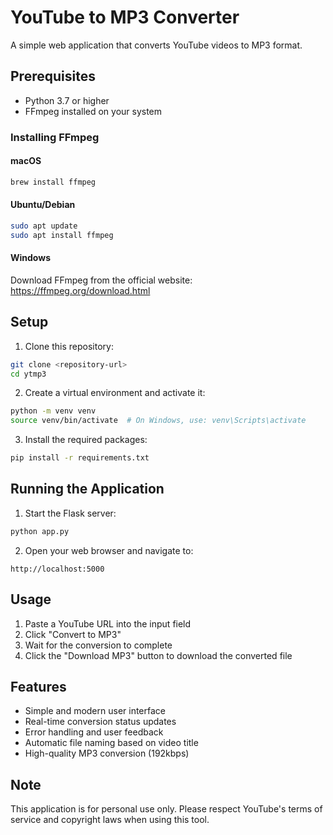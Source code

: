 # YouTube to MP3 Converter

A simple web application that converts YouTube videos to MP3 format.

## Prerequisites

- Python 3.7 or higher
- FFmpeg installed on your system

### Installing FFmpeg

#### macOS
```bash
brew install ffmpeg
```

#### Ubuntu/Debian
```bash
sudo apt update
sudo apt install ffmpeg
```

#### Windows
Download FFmpeg from the official website: https://ffmpeg.org/download.html

## Setup

1. Clone this repository:
```bash
git clone <repository-url>
cd ytmp3
```

2. Create a virtual environment and activate it:
```bash
python -m venv venv
source venv/bin/activate  # On Windows, use: venv\Scripts\activate
```

3. Install the required packages:
```bash
pip install -r requirements.txt
```

## Running the Application

1. Start the Flask server:
```bash
python app.py
```

2. Open your web browser and navigate to:
```
http://localhost:5000
```

## Usage

1. Paste a YouTube URL into the input field
2. Click "Convert to MP3"
3. Wait for the conversion to complete
4. Click the "Download MP3" button to download the converted file

## Features

- Simple and modern user interface
- Real-time conversion status updates
- Error handling and user feedback
- Automatic file naming based on video title
- High-quality MP3 conversion (192kbps)

## Note

This application is for personal use only. Please respect YouTube's terms of service and copyright laws when using this tool. 